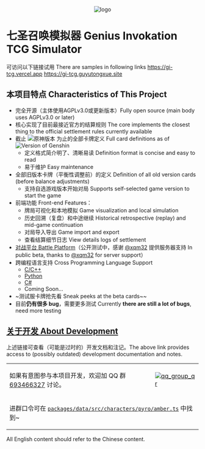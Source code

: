 <center>

![logo](./docs/images/logo.png)

</center>

# 七圣召唤模拟器 Genius Invokation TCG Simulator

可访问以下链接试用 There are samples in following links
https://gi-tcg.vercel.app
https://gi-tcg.guyutongxue.site


## 本项目特点 Characteristics of This Project

- 完全开源（主体使用AGPLv3.0或更新版本）Fully open source (main body uses AGPLv3.0 or later)
- 核心实现了目前最接近官方的结算规则 The core implements the closest thing to the official settlement rules currently available
- 截止 ![原神版本](https://img.shields.io/badge/dynamic/json?url=https%3A%2F%2Fgi.xqm32.org%2Fapi%2Fversion&query=%24.currentGameVersion&label=%E5%8E%9F%E7%A5%9E) 为止的全部卡牌定义 Full card definitions as of ![Version of Genshin](https://img.shields.io/badge/dynamic/json?url=https%3A%2F%2Fgi.xqm32.org%2Fapi%2Fversion&query=%24.currentGameVersion&label=%E5%8E%9F%E7%A5%9E)
  - 定义格式简介明了、清晰易读 Definition format is concise and easy to read
  - 易于维护 Easy maintenance
- 全部旧版本卡牌（平衡性调整前）的定义 Definition of all old version cards (before balance adjustments)
  - 支持自选游戏版本开始对局 Supports self-selected game version to start the game
- 前端功能 Front-end Features：
  - 牌局可视化和本地模拟 Game visualization and local simulation
  - 历史回溯（复盘）和中途继续 Historical retrospective (replay) and mid-game continuation
  - 对局导入导出 Game import and export
  - 查看结算细节日志 View details logs of settlement
- [对战平台 Battle Platform](https://gi.xqm32.org)（公开测试中，感谢 [@xqm32](https://github.com/xqm32) 提供服务器支持 In public beta, thanks to [@xqm32](https://github.com/xqm32) for server support）
- 跨编程语言支持 Cross Programming Language Support
  - [C/C++](./packages/cbinding/)
  - [Python](./packages/pybinding/)
  - [C#](./packages/csbinding/)
  - Coming Soon…
- ~测试服卡牌抢先看 Sneak peeks at the beta cards~~
- 目前**仍有很多 bug**，需要更多测试 Currently **there are still a lot of bugs**, need more testing

## [关于开发 About Development](./docs/development/README.md)

上述链接可查看（可能是过时的）开发文档和注记。The above link provides access to (possibly outdated) development documentation and notes.

<table>
<tbody>
<tr>
<td>

如果有意图参与本项目开发，欢迎加 QQ 群 [693466327](https://qm.qq.com/q/X7XpZg4rW8) 讨论。

</td>
<td>

[![qq_group_qr](./docs/images/qq_group.jpg)](https://qm.qq.com/q/X7XpZg4rW8)

</td>
<tr>
<td colspan="2">

进群口令可在 [`packages/data/src/characters/pyro/amber.ts`](./packages/data/src/characters/pyro/amber.ts) 中找到~

</td>
</tr>
</tbody>
</table>

All English content should refer to the Chinese content.
